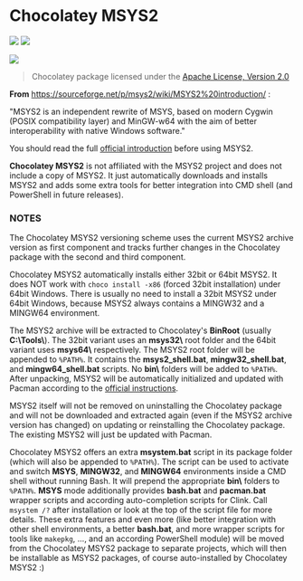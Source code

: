 Chocolatey MSYS2
================

[![](https://img.shields.io/chocolatey/v/msys2.svg)](
  https://chocolatey.org/packages/msys2)
[![](https://img.shields.io/chocolatey/dt/msys2.svg)](
  https://chocolatey.org/packages/msys2)

[![](https://ci.appveyor.com/api/projects/status/wf4g2ftsatog8wvf?svg=true)](
  https://ci.appveyor.com/project/userzimmermann/choco-packages-6hb62)

> Chocolatey package licensed under the [Apache License, Version 2.0](
    http://www.apache.org/licenses/LICENSE-2.0)

**From** https://sourceforge.net/p/msys2/wiki/MSYS2%20introduction/ :

"MSYS2 is an independent rewrite of MSYS, based on modern Cygwin (POSIX compatibility layer) and MinGW-w64 with the aim of better interoperability with native Windows software."

You should read the full [official introduction](http://sourceforge.net/p/msys2/wiki/MSYS2%20introduction/) before using MSYS2.

**Chocolatey MSYS2** is not affiliated with the MSYS2 project and does not include a copy of MSYS2. It just automatically downloads and installs MSYS2 and adds some extra tools for better integration into CMD shell (and PowerShell in future releases).

### NOTES

The Chocolatey MSYS2 versioning scheme uses the current MSYS2 archive version as first component and tracks further changes in the Chocolatey package with the second and third component.

Chocolatey MSYS2 automatically installs either 32bit or 64bit MSYS2. It does NOT work with `choco install -x86` (forced 32bit installation) under 64bit Windows. There is usually no need to install a 32bit MSYS2 under 64bit Windows, because MSYS2 always contains a MINGW32 and a MINGW64 environment.

The MSYS2 archive will be extracted to Chocolatey's **BinRoot** (usually **C:\\Tools\\**). The 32bit variant uses an **msys32\\** root folder and the 64bit variant uses **msys64\\** respectively. The MSYS2 root folder will be appended to `%PATH%`. It contains the **msys2\_shell.bat**, **mingw32\_shell.bat**, and **mingw64\_shell.bat** scripts. No **bin\\** folders will be added to `%PATH%`. After unpacking, MSYS2 will be automatically initialized and updated with Pacman according to the [official instructions](https://msys2.github.io).

MSYS2 itself will not be removed on uninstalling the Chocolatey package and will not be downloaded and extracted again (even if the MSYS2 archive version has changed) on updating or reinstalling the Chocolatey package. The existing MSYS2 will just be updated with Pacman.

Chocolatey MSYS2 offers an extra **msystem.bat** script in its package folder (which will also be appended to `%PATH%`). The script can be used to activate and switch **MSYS**, **MINGW32**, and **MINGW64** environments inside a CMD shell without running Bash. It will prepend the appropriate **bin\\** folders to `%PATH%`. **MSYS** mode additionally provides **bash.bat** and **pacman.bat** wrapper scripts and according auto-completion scripts for Clink. Call `msystem /?` after installation or look at the top of the script file for more details. These extra features and even more (like better integration with other shell environments, a better **bash.bat**, and more wrapper scripts for tools like `makepkg`, ..., and an according PowerShell module) will be moved from the Chocolatey MSYS2 package to separate projects, which will then be installable as MSYS2 packages, of course auto-installed by Chocolatey MSYS2 :)

